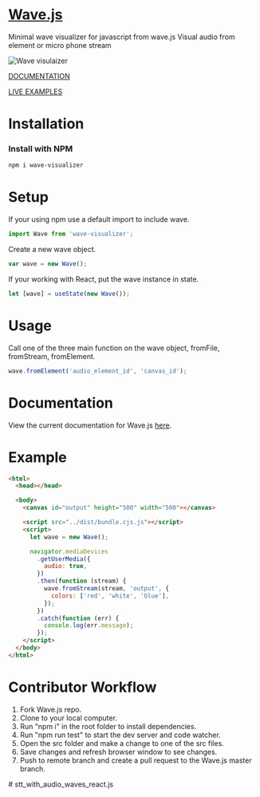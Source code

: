# [Wave.js](https://foobar404.github.io/Wave.js/#/)

Minimal wave visualizer for javascript from wave.js
Visual audio from element or micro phone stream

![Wave visulaizer](wave-visualizer.png)

[DOCUMENTATION](https://foobar404.github.io/Wave.js/#/docs)

[LIVE EXAMPLES](https://foobar404.github.io/Wave.js/#/)

# Installation

<h3>Install with NPM</h3>

```html
npm i wave-visualizer
```

# Setup

<p>If your using npm use a default import to include wave.</p>

```javascript
import Wave from 'wave-visualizer';
```

<p>Create a new wave object.</p>

```javascript
var wave = new Wave();
```

<p>If your working with React, put the wave instance in state.</p>

```javascript
let [wave] = useState(new Wave());
```

# Usage

<p>Call one of the three main function on the wave object, fromFile, fromStream, fromElement.</p>

```javascript
wave.fromElement('audio_element_id', 'canvas_id');
```

# Documentation

<p>View the current documentation for Wave.js <a href="https://foobar404.github.io/Wave.js/#/docs" target="_blank">here</a>.</p>

<h1>Example</h1>

```html
<html>
  <head></head>

  <body>
    <canvas id="output" height="500" width="500"></canvas>

    <script src="../dist/bundle.cjs.js"></script>
    <script>
      let wave = new Wave();

      navigator.mediaDevices
        .getUserMedia({
          audio: true,
        })
        .then(function (stream) {
          wave.fromStream(stream, 'output', {
            colors: ['red', 'white', 'blue'],
          });
        })
        .catch(function (err) {
          console.log(err.message);
        });
    </script>
  </body>
</html>
```

# Contributor Workflow

<ol>
   <li>Fork Wave.js repo.</li>
   <li>Clone to your local computer.</li>
   <li>Run "npm i" in the root folder to install dependencies.</li>
   <li>Run "npm run test" to start the dev server and code watcher.</li>
   <li>Open the src folder and make a change to one of the src files.</li>
   <li>Save changes and refresh browser window to see changes.</li>
   <li>Push to remote branch and create a pull request to the Wave.js master branch.</li>
</ol>
# stt_with_audio_waves_react.js
